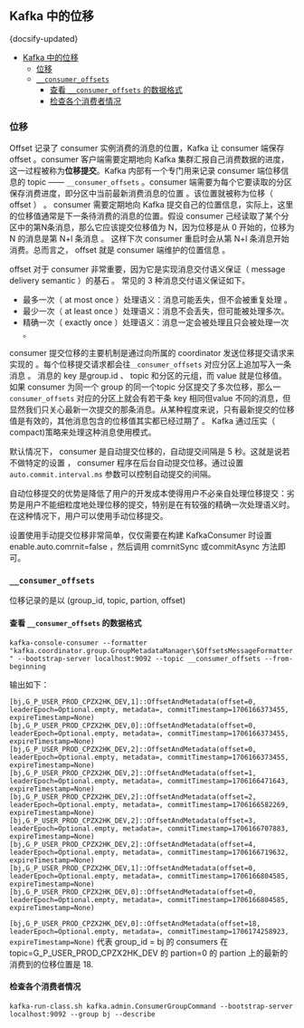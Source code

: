 ## Kafka 中的位移
{docsify-updated}

- [Kafka 中的位移](#kafka-中的位移)
  - [位移](#位移)
  - [`__consumer_offsets`](#__consumer_offsets)
    - [查看 `__consumer_offsets` 的数据格式](#查看-__consumer_offsets-的数据格式)
    - [检查各个消费者情况](#检查各个消费者情况)


### 位移
Offset 记录了 consumer 实例消费的消息的位置，Kafka 让 consumer 端保存 offset 。consumer 客户端需要定期地向 Kafka 集群汇报自己消费数据的进度，这一过程被称为**位移提交**。Kafka 内部有一个专门用来记录 consumer 端位移信息的 topic —— `__consumer_offsets` 。consumer 端需要为每个它要读取的分区保存消费进度，即分区中当前最新消费消息的位置 。该位置就被称为位移（ offset ） 。 consumer 需要定期地向 Kafka 提交自己的位置信息，实际上，这里的位移值通常是下一条待消费的消息的位置。假设 consumer 己经读取了某个分区中的第N条消息，那么它应该提交位移值为 N，因为位移是从 0 开始的，位移为 N 的消息是第 N+l 条消息 。 这样下次 consumer 重启时会从第 N+l 条消息开始消费。总而言之， offset 就是 consumer 端维护的位置信息 。

offset 对于 consumer 非常重要，因为它是实现消息交付语义保证（ message delivery semantic ）的基石 。 常见的 3 种消息交付语义保证如下。
+ 最多一次（ at most once ）处理语义：消息可能丢失，但不会被重复处理 。
+ 最少一次（ at least once ）处理语义：消息不会丢失，但可能被处理多次。
+ 精确一次（ exactly once ）处理语义：消息一定会被处理且只会被处理一次 。

consumer 提交位移的主要机制是通过向所属的 coordinator 发送位移提交请求来实现的 。每个位移提交请求都会往`＿consumer_offsets` 对应分区上追加写入一条消息 。 消息的 key 是group.id 、 topic 和分区的元组，而 value 就是位移值。 如果 consumer 为同一个 group 的同一个topic 分区提交了多次位移，那么一`consumer_offsets` 对应的分区上就会有若干条 key 相同但value 不同的消息，但显然我们只关心最新一次提交的那条消息。从某种程度来说，只有最新提交的位移值是有效的，其他消息包含的位移值其实都已经过期了 。 Kafka 通过压实（ compact)策略来处理这种消息使用模式。

默认情况下， consumer 是自动提交位移的，自动提交间隔是 5 秒。这就是说若不做特定的设置 ， consumer 程序在后台自动提交位移。通过设置 `auto.commit.interval.ms` 参数可以控制自动提交的间隔。

自动位移提交的优势是降低了用户的开发成本使得用户不必亲自处理位移提交：劣势是用户不能细粒度地处理位移的提交，特别是在有较强的精确一次处理语义时。在这种情况下，用户可以使用手动位移提交。

设置使用手动提交位移非常简单，仅仅需要在构建 KafkaConsumer 时设置 enable.auto.comrnit=false ，然后调用 comrnitSync 或commitAsync 方法即可。

### `__consumer_offsets`
位移记录的是以 (group_id, topic, partion, offset)

#### 查看 `__consumer_offsets` 的数据格式
`kafka-console-consumer --formatter "kafka.coordinator.group.GroupMetadataManager\$OffsetsMessageFormatter" --bootstrap-server localhost:9092 --topic __consumer_offsets --from-beginning`

输出如下：
```
[bj,G_P_USER_PROD_CPZX2HK_DEV,1]::OffsetAndMetadata(offset=0, leaderEpoch=Optional.empty, metadata=, commitTimestamp=1706166373455, expireTimestamp=None)
[bj,G_P_USER_PROD_CPZX2HK_DEV,0]::OffsetAndMetadata(offset=0, leaderEpoch=Optional.empty, metadata=, commitTimestamp=1706166373455, expireTimestamp=None)
[bj,G_P_USER_PROD_CPZX2HK_DEV,2]::OffsetAndMetadata(offset=0, leaderEpoch=Optional.empty, metadata=, commitTimestamp=1706166373455, expireTimestamp=None)
[bj,G_P_USER_PROD_CPZX2HK_DEV,2]::OffsetAndMetadata(offset=1, leaderEpoch=Optional.empty, metadata=, commitTimestamp=1706166471643, expireTimestamp=None)
[bj,G_P_USER_PROD_CPZX2HK_DEV,2]::OffsetAndMetadata(offset=2, leaderEpoch=Optional.empty, metadata=, commitTimestamp=1706166582269, expireTimestamp=None)
[bj,G_P_USER_PROD_CPZX2HK_DEV,2]::OffsetAndMetadata(offset=3, leaderEpoch=Optional.empty, metadata=, commitTimestamp=1706166707883, expireTimestamp=None)
[bj,G_P_USER_PROD_CPZX2HK_DEV,2]::OffsetAndMetadata(offset=4, leaderEpoch=Optional.empty, metadata=, commitTimestamp=1706166719632, expireTimestamp=None)
[bj,G_P_USER_PROD_CPZX2HK_DEV,1]::OffsetAndMetadata(offset=0, leaderEpoch=Optional.empty, metadata=, commitTimestamp=1706166804585, expireTimestamp=None)
[bj,G_P_USER_PROD_CPZX2HK_DEV,0]::OffsetAndMetadata(offset=0, leaderEpoch=Optional.empty, metadata=, commitTimestamp=1706166804585, expireTimestamp=None)
```

`[bj,G_P_USER_PROD_CPZX2HK_DEV,0]::OffsetAndMetadata(offset=18, leaderEpoch=Optional.empty, metadata=, commitTimestamp=1706174258923, expireTimestamp=None)`
代表 group_id = bj 的 consumers 在 topic=G_P_USER_PROD_CPZX2HK_DEV 的 partion=0 的 partion 上的最新的消费到的位移位置是 18.

#### 检查各个消费者情况
`kafka-run-class.sh kafka.admin.ConsumerGroupCommand --bootstrap-server localhost:9092 --group bj --describe`
